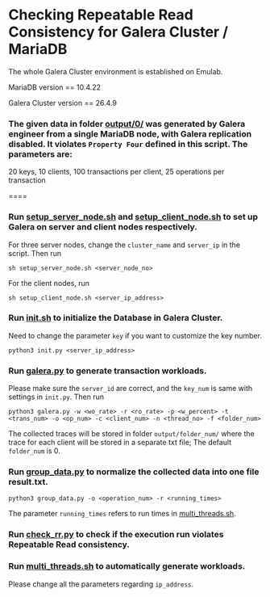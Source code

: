 # Checking Repeatable Read Consistency for Galera Cluster / MariaDB

The whole Galera Cluster environment is established on Emulab.

MariaDB version == 10.4.22

Galera Cluster version == 26.4.9

### The given data in folder [output/0/](./output/0/) was generated by Galera engineer from a single MariaDB node, with Galera replication disabled. It violates `Property Four` defined in this script. The parameters are:

  20 keys, 10 clients, 100 transactions per client, 25 operations per transaction

====

### Run [setup_server_node.sh](./setup_server_node.sh) and [setup_client_node.sh](./setup_client_node.sh) to set up Galera on server and client nodes respectively.

For three server nodes, change the `cluster_name` and `server_ip` in the script. Then run

  `sh setup_server_node.sh <server_node_no>`

For the client nodes, run

  `sh setup_client_node.sh <server_ip_address>`
  
### Run [init.sh](./init.sh) to initialize the Database in Galera Cluster.

Need to change the parameter `key` if you want to customize the key number.

  `python3 init.py <server_ip_address>`

### Run  [galera.py](./galera.py) to generate transaction workloads. 

Please make sure the `server_id` are correct, and the `key_num` is same with settings in `init.py`. Then run

`python3 galera.py -w <wo_rate> -r <ro_rate> -p <w_percent> -t <trans_num> -o <op_num> -c <client_num> -n <thread_no> -f <folder_num>`

The collected traces will be stored in folder `output/folder_num/` where the trace for each client will be stored in a separate txt file; The default `folder_num` is 0.

### Run [group_data.py](./group_data.py) to normalize the collected data into one file result.txt.

`python3 group_data.py -o <operation_num> -r <running_times>`

The parameter `running_times` refers to run times in [multi_threads.sh](./multi_threads.sh).

### Run [check_rr.py](./check_rr.py) to check if the execution run violates Repeatable Read consistency.
  
### Run [multi_threads.sh](./multi_threads.sh) to automatically generate workloads.

Please change all the parameters regarding `ip_address`.



 
 
